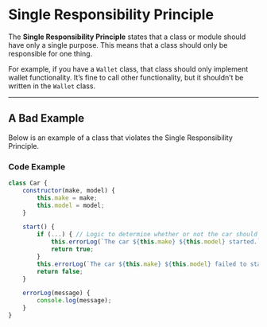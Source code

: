 # Single Responsibility Principle

The **Single Responsibility Principle** states that a class or module should have only a single purpose. This means that a class should only be responsible for one thing. 

For example, if you have a `Wallet` class, that class should only implement wallet functionality. It’s fine to call other functionality, but it shouldn’t be written in the `Wallet` class.

---

## A Bad Example

Below is an example of a class that violates the Single Responsibility Principle.

### Code Example

```javascript
class Car {
    constructor(make, model) {
        this.make = make;
        this.model = model;
    }

    start() {
        if (...) { // Logic to determine whether or not the car should start
            this.errorLog(`The car ${this.make} ${this.model} started.`);
            return true;
        }
        this.errorLog(`The car ${this.make} ${this.model} failed to start.`);
        return false;
    }

    errorLog(message) {
        console.log(message);
    }
}
```
